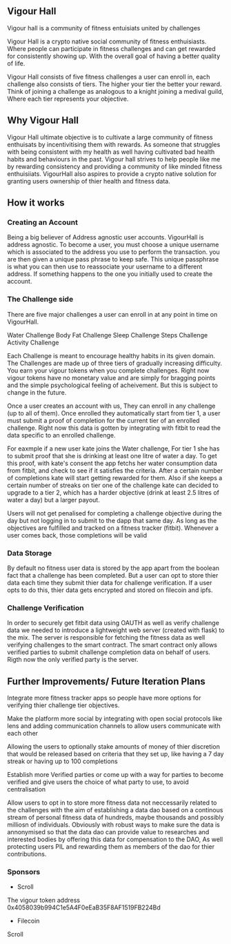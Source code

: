## Vigour Hall

Vigour hall is a community of fitness entuisiats united by challenges

Vigour Hall is a crypto native social community of fitness enthuisiasts. Where people can participate in fitness challenges and can get rewarded for consistently showing up. With the overall goal of having a better quality of life.

Vigour Hall consists of five fitness challenges a user can enroll in, each challenge also consists of tiers. The higher your tier the better your reward. Think of joining a challenge as analogous to a knight joining a medival guild, Where each tier represents your objective.

## Why Vigour Hall
Vigour Hall ultimate objective is to cultivate a large community of fitness enthuisats by incentivitising them with rewards. As someone that struggles with being consistent with my health as well having cultivated bad health habits and behaviours in the past. Vigour hall strives to help people like me by rewarding consistency and providing a community of like minded fitness enthuisiiats. VigourHall also aspires to provide a crypto native solution for granting users ownership of thier health and fitness data.

## How it works

### Creating an Account
Being a big believer of Address agnostic user accounts. VigourHall is address agnostic. To become a user, you must choose a unique username which is associated to the address you use to perform the transaction.  you are then given a unique pass phrase to keep safe. This unique passphrase is what you can then use to reassociate your username to a different address. If something happens to the one you initially used to create the account.

### The Challenge side
There are five major challenges a user can enroll in at any point in time on VigourHall. 

Water Challenge
Body Fat Challenge
Sleep Challenge
Steps Challenge
Activity Challenge

Each Challenge is meant to encourage healthy habits in its given domain. The Challenges are made up of three tiers of gradually increasing difficulty. You earn your vigour tokens when you complete challenges. Right now vigour tokens have no monetary value and are simply for bragging points and the simple psychological feeling of acheivement. But this is subject to change in the future.

Once a user creates an account with us, They can enroll in any challenge (up to all of them). Once enrolled they automatically start from tier 1, a user must submit a proof of completion for the current tier of an enrolled challenge. Right now this data is gotten by integrating with fitbit to read the data specific to an enrolled challenge. 

For eaxmple if a new user kate joins the Water challenge, For tier 1 she has to submit proof that she is drinking at least one litre of water a day. To get this proof, with kate's consent the app fetchs her water consumption data from fitbit, and check to see if it satisfies the criteria. After a certain number of completions kate will start getting rewarded for them. Also if she keeps a certain number of streaks on tier one of the challenge kate can decided to upgrade to a tier 2, which has a harder objective (drink at least 2.5 litres of water a day) but a larger payout.

Users will not get penalised for completing a challenge objective during the day but not logging in to submit to the dapp that same day. As long as the objectives are fulfilled and tracked on a fitness tracker (fitbit). Whenever a user comes back, those completions will be valid

### Data Storage
By default no fitness user data is stored by the app apart from the boolean fact that a challenge has been completed. But a user can opt to store thier data each time they submit thier data for challenge verification. If a user opts to do this, thier data gets encrypted and stored on filecoin and ipfs.

### Challenge Verification
In order to securely get fitbit data using OAUTH as well as verify challenge data we needed to introduce a lightweight web server (created with flask) to the mix. The server is responsible for fetching the fitness data as well verifying challenges to the smart contract. The smart contract only allows verified parties to submit challenge completion data on behalf of users. Rigth now the only verified party is the server.



## Further Improvements/ Future Iteration Plans
Integrate more fitness tracker apps so people have more options for verifying thier challenge tier objectives.

Make the platform more social by integrating with open social protocols like lens and adding communication channels to allow users communicate with each other

Allowing the users to optionally stake amounts of money of thier discretion that would be released based on criteria that they set up, like having a 7 day streak or having up to 100 completions

Establish more Verified parties or come up with a way for parties to become verified and give users the choice of what party to use, to avoid centralisation

Allow users to opt in to store more fitness data not neccessarily related to the challenges  with the aim of establishing a data dao based on a continous stream of personal fitness data of hundreds, maybe thousands and possibly milliosn of individuals. Obviously with robust ways to make sure the data is annonymised so that the data dao can provide value to researches and interested bodies by offering this data for compensation to the DAO, As well protecting users PIL and rewarding them as members of the dao for thier contributions. 


### Sponsors
- Scroll

The vigour token address 0x4058039b994C1e5A4F0eEaB35F8AF1519FB224Bd
- Filecoin


Scroll








